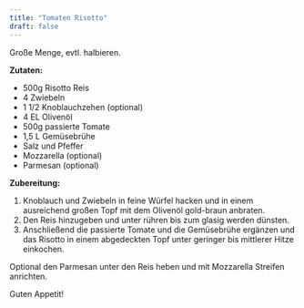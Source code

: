 ```yaml
---
title: "Tomaten Risotto"
draft: false
---
```


Große Menge, evtl. halbieren.

**Zutaten:**
- 500g Risotto Reis
- 4 Zwiebeln
- 1 1/2 Knoblauchzehen (optional)
- 4 EL Olivenöl
- 500g passierte Tomate
- 1,5 L Gemüsebrühe
- Salz und Pfeffer
- Mozzarella (optional)
- Parmesan (optional)
 
**Zubereitung:**
1. Knoblauch und Zwiebeln in feine Würfel hacken und in einem ausreichend großen Topf mit dem Olivenöl gold-braun anbraten.
2. Den Reis hinzugeben und unter rühren bis zum glasig werden dünsten.
3. Anschließend die passierte Tomate und die Gemüsebrühe ergänzen und das Risotto in einem abgedeckten Topf unter geringer bis mittlerer Hitze einkochen.
 
Optional den Parmesan unter den Reis heben und mit Mozzarella Streifen anrichten.

Guten Appetit!